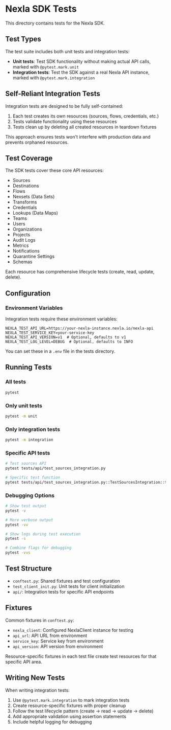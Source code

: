 # Nexla SDK Tests

This directory contains tests for the Nexla SDK.

## Test Types

The test suite includes both unit tests and integration tests:

- **Unit tests**: Test SDK functionality without making actual API calls, marked with `@pytest.mark.unit`
- **Integration tests**: Test the SDK against a real Nexla API instance, marked with `@pytest.mark.integration`

## Self-Reliant Integration Tests

Integration tests are designed to be fully self-contained:

1. Each test creates its own resources (sources, flows, credentials, etc.)
2. Tests validate functionality using these resources
3. Tests clean up by deleting all created resources in teardown fixtures

This approach ensures tests won't interfere with production data and prevents orphaned resources.

## Test Coverage

The SDK tests cover these core API resources:

- Sources
- Destinations
- Flows
- Nexsets (Data Sets)
- Transforms
- Credentials
- Lookups (Data Maps)
- Teams
- Users
- Organizations
- Projects
- Audit Logs
- Metrics
- Notifications
- Quarantine Settings
- Schemas

Each resource has comprehensive lifecycle tests (create, read, update, delete).

## Configuration

### Environment Variables

Integration tests require these environment variables:

```
NEXLA_TEST_API_URL=https://your-nexla-instance.nexla.io/nexla-api
NEXLA_TEST_SERVICE_KEY=your-service-key
NEXLA_TEST_API_VERSION=v1  # Optional, defaults to v1
NEXLA_TEST_LOG_LEVEL=DEBUG  # Optional, defaults to INFO
```

You can set these in a `.env` file in the tests directory.

## Running Tests

### All tests
```bash
pytest
```

### Only unit tests
```bash
pytest -m unit
```

### Only integration tests
```bash
pytest -m integration
```

### Specific API tests
```bash
# Test sources API
pytest tests/api/test_sources_integration.py

# Specific test function
pytest tests/api/test_sources_integration.py::TestSourcesIntegration::test_source_lifecycle
```

### Debugging Options

```bash
# Show test output
pytest -v

# More verbose output
pytest -vv

# Show logs during test execution
pytest -s

# Combine flags for debugging
pytest -vvs
```

## Test Structure

- `conftest.py`: Shared fixtures and test configuration
- `test_client_init.py`: Unit tests for client initialization
- `api/`: Integration tests for specific API endpoints

## Fixtures

Common fixtures in `conftest.py`:

- `nexla_client`: Configured NexlaClient instance for testing
- `api_url`: API URL from environment
- `service_key`: Service key from environment
- `api_version`: API version from environment

Resource-specific fixtures in each test file create test resources for that specific API area.

## Writing New Tests

When writing integration tests:

1. Use `@pytest.mark.integration` to mark integration tests
2. Create resource-specific fixtures with proper cleanup
3. Follow the test lifecycle pattern (create → read → update → delete)
4. Add appropriate validation using assertion statements
5. Include helpful logging for debugging 